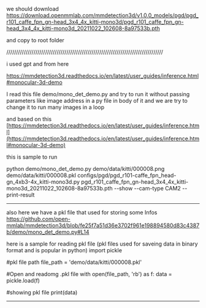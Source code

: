 
we should download 
https://download.openmmlab.com/mmdetection3d/v1.0.0_models/pgd/pgd_r101_caffe_fpn_gn-head_3x4_4x_kitti-mono3d/pgd_r101_caffe_fpn_gn-head_3x4_4x_kitti-mono3d_20211022_102608-8a97533b.pth

and copy to root folder 

/////////////////////////////////////////////////////////////////////////////////


i used gpt and 
from here 

[https://mmdetection3d.readthedocs.io/en/latest/user_guides/inference.html#monocular-3d-demo
](https://mmdetection3d.readthedocs.io/en/latest/user_guides/inference.html#monocular-3d-demo)


I read this file demo/mono_det_demo.py and try to run it without passing parameters like image address in a py file in body of it
and we are try to change it to run many images in a loop  


and based on this 
[https://mmdetection3d.readthedocs.io/en/latest/user_guides/inference.html](https://mmdetection3d.readthedocs.io/en/latest/user_guides/inference.html#monocular-3d-demo)



this is sample to run

python demo/mono_det_demo.py demo/data/kitti/000008.png demo/data/kitti/000008.pkl  configs/pgd/pgd_r101-caffe_fpn_head-gn_4xb3-4x_kitti-mono3d.py pgd_r101_caffe_fpn_gn-head_3x4_4x_kitti-mono3d_20211022_102608-8a97533b.pth  --show --cam-type CAM2 --print-result


---------------------------------------------------------------------------
also here we have a pkl file that used for storing some Infos 
https://github.com/open-mmlab/mmdetection3d/blob/fe25f7a51d36e3702f961e198894580d83c4387b/demo/mono_det_demo.py#L14

here is a sample for reading pkl file (pkl files used for saveing data in binary format and is popular in python)
import pickle

#pkl file path
file_path = 'demo/data/kitti/000008.pkl'

#Open and readomg .pkl file
with open(file_path, 'rb') as f:
    data = pickle.load(f)

#showing pkl file
print(data)

---------------------------------------------------------------------------
